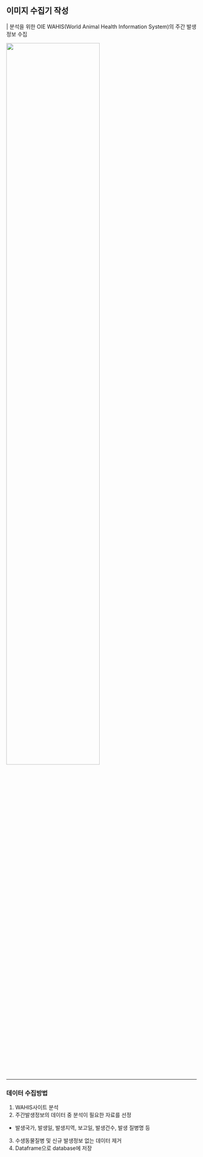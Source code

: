 ## 이미지 수집기 작성

| 분석을 위한 OIE WAHIS(World Animal Health Information System)의 주간 발생정보 수집 

<img width="70%" src = 'https://user-images.githubusercontent.com/53881929/128859176-0c891484-50bb-477f-941f-5c0649b05aac.gif'/>

---
### 데이터 수집방법
1. WAHIS사이트 분석
2. 주간발생정보의 데이터 중 분석이 필요한 자료를 선정
  - 발생국가, 발생일, 발생지역, 보고일, 발생건수, 발생 질병명 등
3. 수생동물질병 및 신규 발생정보 없는 데이터 제거
4. Dataframe으로 database에 저장
